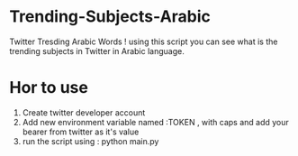 # Trending-Subjects-Arabic
Twitter Tresding Arabic Words ! 
using this script you can see what is the trending subjects in Twitter in Arabic language.

# Hor to use
1. Create twitter developer account
2. Add new environment variable named :TOKEN , with caps and add your bearer from twitter as it's value
3. run the script using : python main.py
